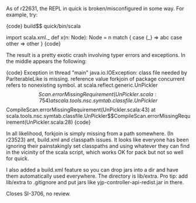 As of r22631, the REPL in quick is broken/misconfigured in some way. For example, try:

{code}
build$$ quick/bin/scala

import scala.xml._
def x(n: Node): Node =
  n match {
    case <d>{_}</d> => <d>abc</d>
    case other => other
  }
{code}

The result is a pretty exotic crash involving typer errors and exceptions. In the middle appears the following:

{code}
Exception in thread "main" java.io.IOException: class file needed by ParIterableLike is missing.
reference value forkjoin of package concurrent refers to nonexisting symbol.
        at scala.reflect.generic.UnPickler$$Scan.errorMissingRequirement(UnPickler.scala:754)
        at scala.tools.nsc.symtab.classfile.UnPickler$$CompileScan.errorMissingRequirement(UnPickler.scala:43)
        at scala.tools.nsc.symtab.classfile.UnPickler$$CompileScan.errorMissingRequirement(UnPickler.scala:28)
{code}

In all likelihood, forkjoin is simply missing from a path somewhere.
(In r23523) ant, build.xml and classpath issues.  It looks like everyone has
been ignoring their painstakingly set classpaths and using whatever
they can find in the vicinity of the scala script, which works OK
for pack but not so well for quick.

I also added a build.xml feature so you can drop jars into a dir and
have them automatically used everywhere.  The directory is lib/extra.
Pro tip: add lib/extra to .gitignore and put jars like
yjp-controller-api-redist.jar in there.

Closes SI-3706, no review.
